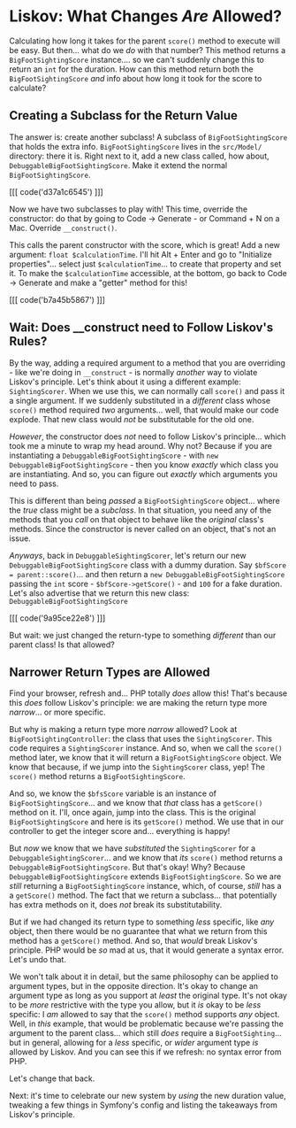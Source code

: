 # Liskov: What Changes *Are* Allowed?

Calculating how long it takes for the parent `score()` method to execute will be
easy. But then... what do we *do* with that number? This method returns a
`BigFootSightingScore` instance.... so we can't suddenly change this to return
an `int` for the duration. How can this method return both the `BigFootSightingScore`
*and* info about how long it took for the score to calculate?

## Creating a Subclass for the Return Value

The answer is: create another subclass! A subclass of `BigFootSightingScore` that
holds the extra info. `BigFootSightingScore` lives in the `src/Model/` directory:
there it is. Right next to it, add a new class called, how about,
`DebuggableBigFootSightingScore`. Make it extend the normal `BigFootSightingScore`.

[[[ code('d37a1c6545') ]]]

Now we have two subclasses to play with! This time, override the constructor: do
that by going to Code -> Generate - or Command + N on a Mac. Override `__construct()`.

This calls the parent constructor with the score, which is great! Add a new
argument: `float $calculationTime`. I'll hit Alt + Enter and go to "Initialize
properties"... select just `$calculationTime`... to create that property and set
it. To make the `$calculationTime` accessible, at the bottom, go back to Code ->
Generate and make a "getter" method for this!

[[[ code('b7a45b5867') ]]]

## Wait: Does __construct need to Follow Liskov's Rules?

By the way, adding a required argument to a method that you are overriding - like
we're doing in `__construct` - is normally *another* way to violate Liskov's
principle. Let's think about it using a different example: `SightingScorer`. When
we use this, we can normally call `score()` and pass it a single argument. If
we suddenly substituted in a *different* class whose `score()` method required
*two* arguments... well, that would make our code explode. That new class would
*not* be substitutable for the old one.

*However*, the constructor does *not* need to follow Liskov's principle... which
took me a minute to wrap my head around. Why not? Because if you are instantiating
a `DebuggableBigFootSightingScore` - with `new DebuggableBigFootSightingScore` -
then you know *exactly* which class you are instantiating. And so, you can figure
out *exactly* which arguments you need to pass.

This is different than being *passed* a `BigFootSightingScore` object... where the
*true* class might be a *subclass*. In that situation, you need any of the methods
that you *call* on that object to behave like the *original* class's methods. Since
the constructor is never called on an object, that's not an issue.

*Anyways*, back in `DebuggableSightingScorer`, let's return our new
`DebuggableBigFootSightingScore` class with a dummy duration. Say `$bfScore =
parent::score()`... and then return a `new DebuggableBigFootSightingScore` passing
the `int` score - `$bfScore->getScore()` - and `100` for a fake duration. Let's
also advertise that we return this new class: `DebuggableBigFootSightingScore`

[[[ code('9a95ce22e8') ]]]

But wait: we just changed the return-type to something *different* than our parent
class! Is that allowed?

## Narrower Return Types are Allowed

Find your browser, refresh and... PHP totally *does* allow this! That's because
this *does* follow Liskov's principle: we are making the return type more
*narrow*... or more specific.

But why is making a return type more *narrow* allowed? Look at
`BigFootSightingController`: the class that uses the `SightingScorer`. This code
requires a `SightingScorer` instance. And so, when we call the `score()` method
later, we know that it will return a `BigFootSightingScore` object. We know that
because, if we jump into the `SightingScorer` class, yep! The `score()` method
returns a `BigFootSightingScore`.

And so, we know the `$bfsScore` variable is an instance of `BigFootSightingScore`...
and we know that *that* class has a `getScore()` method on it. I'll, once again,
jump into the class. This is the original `BigFootSightingScore` and here is its
`getScore()` method. We use that in our controller to get the integer score and...
everything is happy!

But *now* we know that we have *substituted* the `SightingScorer` for a
`DebuggableSightingScorer`... and we know that *its* `score()` method returns
a `DebuggableBigFootSightingScore`. But that's okay! Why? Because
`DebuggableBigFootSightingScore` extends `BigFootSightingScore`. So we are
*still* returning a `BigFootSightingScore` instance, which, of course, *still* has
a a `getScore()` method. The fact that we return a subclass... that potentially
has extra methods on it, does *not* break its substitutability.

But if we had changed its return type to something *less* specific, like *any*
object, then there would be no guarantee that what we return from this method
has a `getScore()` method. And so, that *would* break Liskov's principle.
PHP would be *so* mad at us, that it would generate a syntax error. Let's undo that.

We won't talk about it in detail, but the same philosophy can be applied to
argument types, but in the opposite direction. It's okay to change an argument
type as long as you support at *least* the original type. It's not okay to be
*more* restrictive with the type you allow, but it *is* okay to be *less* specific:
I *am* allowed to say that the `score()` method supports *any* object. Well, in
*this* example, that would be problematic because we're passing the argument to
the parent class... which still *does* require a `BigFootSighting`... but in
general, allowing for a *less* specific, or *wider* argument type *is* allowed
by Liskov. And you can see this if we refresh: no syntax error from PHP.

Let's change that back.

Next: it's time to celebrate our new system by *using* the new duration value,
tweaking a few things in Symfony's config and listing the takeaways from
Liskov's principle.
